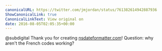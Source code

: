 ```yaml
---
canonicalURL: https://twitter.com/jmjordan/status/761382614942887936
ShowCanonicalLink: true
CanonicalLinkText: View original on
date: 2016-08-05T02:05:35+00:00
---
```

@subdigital Thank you for creating [nsdateformatter.com](http://nsdateformatter.com)! Question: why aren't the French codes working?